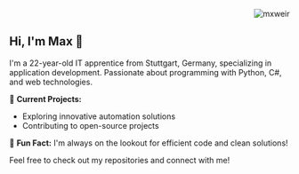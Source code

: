 <p align="right"> <img src="https://komarev.com/ghpvc/?username=mxweir&label=Profile%20views&color=0e75b6&style=flat" alt="mxweir" /> </p>

## Hi, I'm Max 👋

I'm a 22-year-old IT apprentice from Stuttgart, Germany, specializing in application development. 
Passionate about programming with Python, C#, and web technologies.

🚀 **Current Projects:**
- Exploring innovative automation solutions
- Contributing to open-source projects

🌟 **Fun Fact:** I'm always on the lookout for efficient code and clean solutions!

Feel free to check out my repositories and connect with me!



